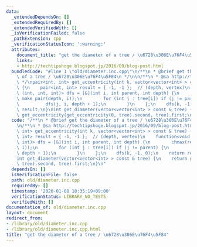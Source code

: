 ```yaml
---
data:
  _extendedDependsOn: []
  _extendedRequiredBy: []
  _extendedVerifiedWith: []
  _isVerificationFailed: false
  _pathExtension: cpp
  _verificationStatusIcon: ':warning:'
  attributes:
    document_title: "get the diameter of a tree / \u6728\u306E\u76F4\u5F84"
    links:
    - http://techtipshoge.blogspot.jp/2016/09/blog-post.html
  bundledCode: "#line 1 \"old/diameter.inc.cpp\"\n/**\n * @brief get the diameter\
    \ of a tree / \u6728\u306E\u76F4\u5F84\n */\n\n/**\n * @sa http://techtipshoge.blogspot.jp/2016/09/blog-post.html\n\
    \ */\npair<int, int> get_eccentricity(int k, vector<vector<int> > const & tree)\
    \ {\n    pair<int, int> result = { -1, -1 };  // (depth, vertex)\n    function<void\
    \ (int, int, int)> dfs = [&](int i, int parent, int depth) {\n        chmax(result,\
    \ make_pair(depth, i));\n        for (int j : tree[i]) if (j != parent) {\n  \
    \          dfs(j, i, depth + 1);\n        }\n    };\n    dfs(k, -1, 0);\n    return\
    \ result;\n}\nint get_diameter(vector<vector<int> > const & tree) {\n    return\
    \ get_eccentricity(get_eccentricity(0, tree).second, tree).first;\n}\n"
  code: "/**\n * @brief get the diameter of a tree / \u6728\u306E\u76F4\u5F84\n */\n\
    \n/**\n * @sa http://techtipshoge.blogspot.jp/2016/09/blog-post.html\n */\npair<int,\
    \ int> get_eccentricity(int k, vector<vector<int> > const & tree) {\n    pair<int,\
    \ int> result = { -1, -1 };  // (depth, vertex)\n    function<void (int, int,\
    \ int)> dfs = [&](int i, int parent, int depth) {\n        chmax(result, make_pair(depth,\
    \ i));\n        for (int j : tree[i]) if (j != parent) {\n            dfs(j, i,\
    \ depth + 1);\n        }\n    };\n    dfs(k, -1, 0);\n    return result;\n}\n\
    int get_diameter(vector<vector<int> > const & tree) {\n    return get_eccentricity(get_eccentricity(0,\
    \ tree).second, tree).first;\n}\n"
  dependsOn: []
  isVerificationFile: false
  path: old/diameter.inc.cpp
  requiredBy: []
  timestamp: '2020-01-08 18:35:19+09:00'
  verificationStatus: LIBRARY_NO_TESTS
  verifiedWith: []
documentation_of: old/diameter.inc.cpp
layout: document
redirect_from:
- /library/old/diameter.inc.cpp
- /library/old/diameter.inc.cpp.html
title: "get the diameter of a tree / \u6728\u306E\u76F4\u5F84"
---
```

